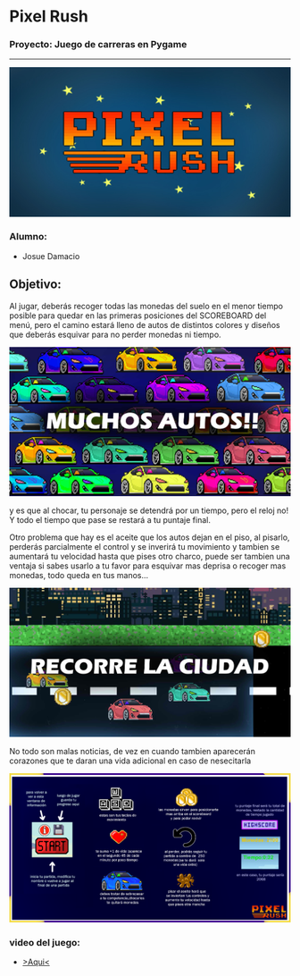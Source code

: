 
# Pixel Rush
### Proyecto: Juego de carreras en Pygame
--------------------------------------------------------------
![imagen_logo](./fotos_md/titulo.jpg)

### Alumno:
* Josue Damacio

## Objetivo:
Al jugar, deberás recoger todas las monedas del suelo en el menor tiempo posible para quedar en las primeras posiciones del SCOREBOARD del menú, pero el camino estará lleno de autos de distintos colores y diseños que deberás esquivar para no perder monedas ni tiempo.

![imagen_autos](./fotos_md/enemigos.jpg)

y es que al chocar, tu personaje se detendrá por un tiempo, pero el reloj no! Y todo el tiempo que pase se restará a tu puntaje final. 

Otro problema que hay es el aceite que los autos dejan en el piso, al pisarlo, perderás parcialmente el control y se inverirá tu movimiento y tambien se aumentará tu velocidad hasta que pises otro charco, puede ser tambien una ventaja si sabes usarlo a tu favor para esquivar mas deprisa o recoger mas monedas, todo queda en tus manos...

![imagen_in_game](./fotos_md/foto_jugando.jpg)

No todo son malas noticias, de vez en cuando tambien aparecerán corazones que te daran una vida adicional en caso de nesecitarla

![imagen_info](./fotos_md/informacion.png)


### video del juego:

- [>Aqui<](https://clipchamp.com/watch/r5XmVrAqoIQ)
